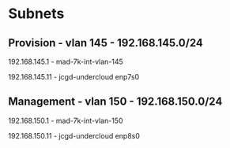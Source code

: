 
Subnets
=======

Provision - vlan 145 - 192.168.145.0/24
-----
192.168.145.1 - mad-7k-int-vlan-145

192.168.145.11 - jcgd-undercloud enp7s0


Management - vlan 150 - 192.168.150.0/24
------
192.168.150.1 - mad-7k-int-vlan-150

192.168.150.11 - jcgd-undercloud enp8s0